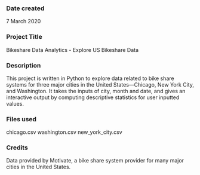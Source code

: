 ### Date created
7 March 2020

### Project Title
Bikeshare Data Analytics - Explore US Bikeshare Data

### Description
This project is written in Python to explore data related to bike share systems for three major cities in the United States—Chicago, New York City, and Washington. It takes the inputs of city, month and date, and gives an interactive output by computing descriptive statistics for user inputted values.

### Files used
chicago.csv
washington.csv
new_york_city.csv

### Credits
Data provided by Motivate, a bike share system provider for many major cities in the United States.

